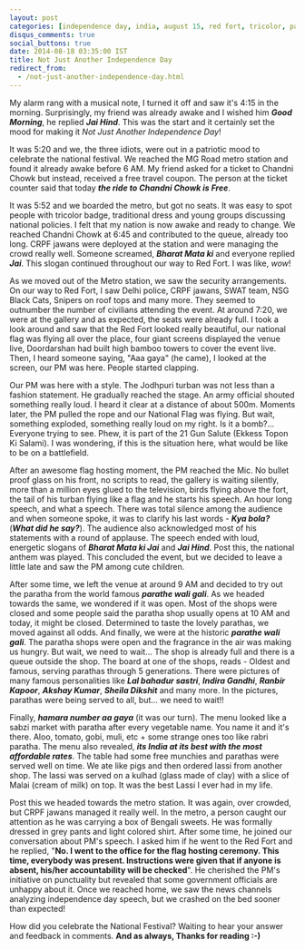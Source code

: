 ```yaml
---
layout: post
categories: [independence day, india, august 15, red fort, tricolor, paratha, parathe wali gali]
disqus_comments: true
social_buttons: true
date: 2014-08-18 03:35:00 IST
title: Not Just Another Independence Day
redirect_from:
  - /not-just-another-independence-day.html
---
```


My alarm rang with a musical note, I turned it off and saw it's 4:15 in the morning. Surprisingly, my friend was already awake and I wished him ***Good Morning***, he replied ***Jai Hind***. This was the start and it certainly set the mood for making it *Not Just Another Independence Day*!

It was 5:20 and we, the three idiots, were out in a patriotic mood to celebrate the national festival. We reached the MG Road metro station and found it already awake before 6 AM. My friend asked for a ticket to Chandni Chowk but instead, received a free travel coupon. The person at the ticket counter said that today ***the ride to Chandni Chowk is Free***.

It was 5:52 and we boarded the metro, but got no seats. It was easy to spot people with tricolor badge, traditional dress and young groups discussing national policies. I felt that my nation is now awake and ready to change. We reached Chandni Chowk at 6:45 and contributed to the queue, already too long. CRPF jawans were deployed at the station and were managing the crowd really well. Someone screamed, ***Bharat Mata ki*** and everyone replied ***Jai***. This slogan continued throughout our way to Red Fort. I was like, *wow*!

As we moved out of the Metro station, we saw the security arrangements. On our way to Red Fort, I saw Delhi police, CRPF jawans, SWAT team, NSG Black Cats, Snipers on roof tops and many more. They seemed to outnumber the number of civilians attending the event. At around 7:20, we were at the gallery and as expected, the seats were already full. I took a look around and saw that the Red Fort looked really beautiful, our national flag was flying all over the place, four giant screens displayed the venue live, Doordarshan had built high bamboo towers to cover the event live. Then, I heard someone saying, "Aaa gaya" (he came), I looked at the screen, our PM was here. People started clapping.

Our PM was here with a style. The Jodhpuri turban was not less than a fashion statement. He gradually reached the stage. An army official shouted something really loud. I heard it clear at a distance of about 500m. Moments later, the PM pulled the rope and our National Flag was flying. But wait, something exploded, something really loud on my right. Is it a bomb?... Everyone trying to see. Phew, it is part of the 21 Gun Salute (Ekkess Topon Ki Salami). I was wondering, if this is the situation here, what would be like to be on a battlefield.

After an awesome flag hosting moment, the PM reached the Mic. No bullet proof glass on his front, no scripts to read, the gallery is waiting silently, more than a million eyes glued to the television, birds flying above the fort, the tail of his turban flying like a flag and he starts his speech. An hour long speech, and what a speech. There was total silence among the audience and when someone spoke, it was to clarify his last words - ***Kya bola?*** (***What did he say?***). The audience also acknowledged most of his statements with a round of applause. The speech ended with loud, energetic slogans of ***Bharat Mata ki Jai*** and ***Jai Hind***. Post this, the national anthem was played. This concluded the event, but we decided to leave a little late and saw the PM among cute children.

After some time, we left the venue at around 9 AM and decided to try out the paratha from the world famous ***parathe wali gali***. As we headed towards the same, we wondered if it was open. Most of the shops were closed and some people said the paratha shop usually opens at 10 AM and today, it might be closed. Determined to taste the lovely parathas, we moved against all odds. And finally, we were at the historic ***parathe wali gali***. The paratha shops were open and the fragrance in the air was making us hungry. But wait, we need to wait... The shop is already full and there is a queue outside the shop. The board at one of the shops, reads - Oldest and famous, serving parathas through 5 generations. There were pictures of many famous personalities like ***Lal bahadur sastri***, ***Indira Gandhi***, ***Ranbir Kapoor***, ***Akshay Kumar***, ***Sheila Dikshit*** and many more. In the pictures, parathas were being served to all, but... we need to wait!!

Finally, ***hamara number aa gaya*** (it was our turn). The menu looked like a sabzi market with paratha after every vegetable name. You name it and it's there. Aloo, tomato, gobi, muli, etc + some strange ones too like rabri paratha. The menu also revealed, ***its India at its best with the most affordable rates***. The table had some free munchies and parathas were served well on time. We ate like pigs and then ordered lassi from another shop. The lassi was served on a kulhad (glass made of clay) with a slice of Malai (cream of milk) on top. It was the best Lassi I ever had in my life.

Post this we headed towards the metro station. It was again, over crowded, but CRPF jawans managed it really well. In the metro, a person caught our attention as he was carrying a box of Bengali sweets. He was formally dressed in grey pants and light colored shirt. After some time, he joined our conversation about PM's speech. I asked him if he went to the Red Fort and he replied, "**No. I went to the office for the flag hosting ceremony. This time, everybody was present. Instructions were given that if anyone is absent, his/her accountability will be checked**". He cherished the PM's initiative on punctuality but revealed that some government officials are unhappy about it. Once we reached home, we saw the news channels analyzing independence day speech, but we crashed on the bed sooner than expected!

How did you celebrate the National Festival? Waiting to hear your answer and feedback in comments. **And as always, Thanks for reading :-)**
